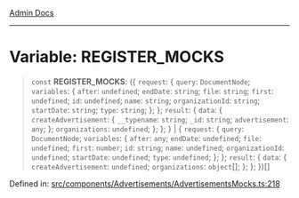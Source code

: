 [Admin Docs](/)

***

# Variable: REGISTER\_MOCKS

> `const` **REGISTER\_MOCKS**: (\{ `request`: \{ `query`: `DocumentNode`; `variables`: \{ `after`: `undefined`; `endDate`: `string`; `file`: `string`; `first`: `undefined`; `id`: `undefined`; `name`: `string`; `organizationId`: `string`; `startDate`: `string`; `type`: `string`; \}; \}; `result`: \{ `data`: \{ `createAdvertisement`: \{ `__typename`: `string`; `_id`: `string`; `advertisement`: `any`; \}; `organizations`: `undefined`; \}; \}; \} \| \{ `request`: \{ `query`: `DocumentNode`; `variables`: \{ `after`: `any`; `endDate`: `undefined`; `file`: `undefined`; `first`: `number`; `id`: `string`; `name`: `undefined`; `organizationId`: `undefined`; `startDate`: `undefined`; `type`: `undefined`; \}; \}; `result`: \{ `data`: \{ `createAdvertisement`: `undefined`; `organizations`: `object`[]; \}; \}; \})[]

Defined in: [src/components/Advertisements/AdvertisementsMocks.ts:218](https://github.com/PalisadoesFoundation/talawa-admin/blob/main/src/components/Advertisements/AdvertisementsMocks.ts#L218)
